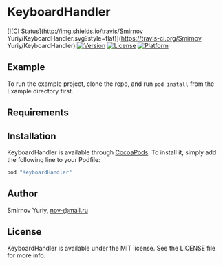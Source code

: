 # KeyboardHandler

[![CI Status](http://img.shields.io/travis/Smirnov Yuriy/KeyboardHandler.svg?style=flat)](https://travis-ci.org/Smirnov Yuriy/KeyboardHandler)
[![Version](https://img.shields.io/cocoapods/v/KeyboardHandler.svg?style=flat)](http://cocoapods.org/pods/KeyboardHandler)
[![License](https://img.shields.io/cocoapods/l/KeyboardHandler.svg?style=flat)](http://cocoapods.org/pods/KeyboardHandler)
[![Platform](https://img.shields.io/cocoapods/p/KeyboardHandler.svg?style=flat)](http://cocoapods.org/pods/KeyboardHandler)

## Example

To run the example project, clone the repo, and run `pod install` from the Example directory first.

## Requirements

## Installation

KeyboardHandler is available through [CocoaPods](http://cocoapods.org). To install
it, simply add the following line to your Podfile:

```ruby
pod "KeyboardHandler"
```

## Author

Smirnov Yuriy, nov-@mail.ru

## License

KeyboardHandler is available under the MIT license. See the LICENSE file for more info.
